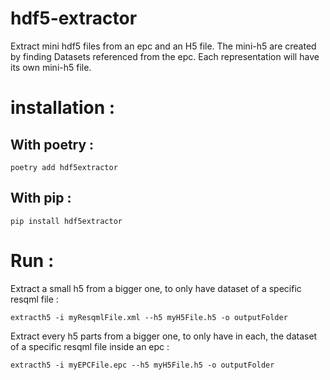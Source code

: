# hdf5-extractor

Extract mini hdf5 files from an epc and an H5 file. 
The mini-h5 are created by finding Datasets referenced from the epc. Each representation will have its own mini-h5 file.

# installation :

## With poetry :

```console
poetry add hdf5extractor
```

## With pip :

```console
pip install hdf5extractor
```

# Run :

Extract a small h5 from a bigger one, to only have dataset of a specific resqml file : 
```console
extracth5 -i myResqmlFile.xml --h5 myH5File.h5 -o outputFolder
```

Extract every h5 parts from a bigger one, to only have in each, the dataset of a specific resqml file inside an epc : 
```console
extracth5 -i myEPCFile.epc --h5 myH5File.h5 -o outputFolder
```